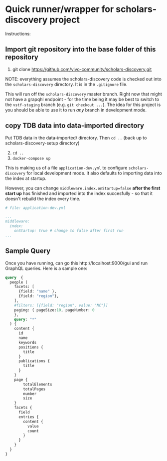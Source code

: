 # Quick runner/wrapper for scholars-discovery project

Instructions:

## Import git repository into the base folder of this repository

1) git clone https://github.com/vivo-community/scholars-discovery.git 

NOTE: everything assumes the scholars-discovery code is checked out into the 
`scholars-discovery` directory. It is in the `.gitignore` file.

This will run off the `scholars-discovery` master branch.  Right now that might
not have a grapqhl endpoint - for the time being it may be best to switch to
the `vstf-staging` branch (e.g. `git checkout ...`).  The idea for this
project is you should be able to use it to run *any* branch in development mode.

##  copy TDB data into data-imported directory

Put TDB data in the data-imported/ directory.  Then `cd ..` (back up to scholars-discovery-setup directory)

2) `cd ..`
3) `docker-compose up`

This is making us of a file `application-dev.yml` to configure `scholars-discovery`
for local development mode.  It also defaults to importing data into the index 
at startup.

However, you can change `middleware.index.onStartup=false` **after the first start up** 
has finished and imported into the index succesfully - so that it doesn't rebuild the
index every time.

```yaml
# file: application-dev.yml

...
middleware:
  index:
    onStartup: true # change to false after first run
...

```

## Sample Query

Once you have running, can go this http://localhost:9000/gui and run GraphQL queries.
Here is a sample one:

```graphql
query  {
  people (
    facets: [
      {field: "name" },
      {field: "region"},
    ],
    #filters: [{field: "region", value: "NC"}]
    paging: { pageSize:10, pageNumber: 0
    },
    query: "*"
  ) {
    content {
      id
      name
      keywords
      positions {
        title
      }
      publications {
        title
      }
    }
    page {
        totalElements
        totalPages
        number
        size
    }
    facets {
      field
      entries {
        content {
          value
          count
        }
      }
    }
  }
}
```

